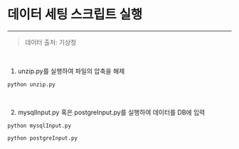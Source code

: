 # 데이터 세팅 스크립트 실행
---

> 데이터 출처: 기상청

 &nbsp;

1. unzip.py를 실행하여 파일의 압축을 해제
```
python unzip.py
```

&nbsp;

2. mysqlInput.py 혹은 postgreInput.py를 실행하여 데이터를 DB에 입력
```
python mysqlInput.py
```
```
python postgreInput.py
```
